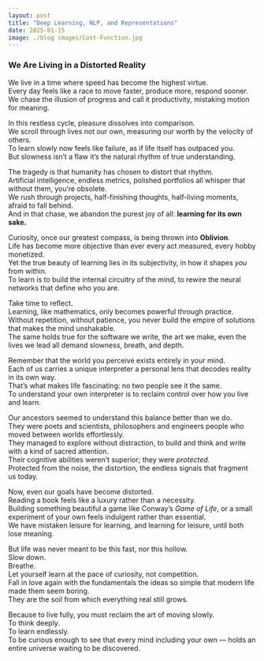 ```yaml
---
layout: post
title: "Deep Learning, NLP, and Representations"
date: 2025-01-15
image: ./blog images/Cost-Function.jpg
---
```





### We Are Living in a Distorted Reality

We live in a time where speed has become the highest virtue.  
Every day feels like a race to move faster, produce more, respond sooner.  
We chase the illusion of progress and call it productivity, mistaking motion for meaning.  

In this restless cycle, pleasure dissolves into comparison.  
We scroll through lives not our own, measuring our worth by the velocity of others.  
To learn slowly now feels like failure, as if life itself has outpaced you.  
But slowness isn’t a flaw it’s the natural rhythm of true understanding.  

The tragedy is that humanity has chosen to distort that rhythm.  
Artificial intelligence, endless metrics, polished portfolios all whisper that without them, you’re obsolete.  
We rush through projects, half-finishing thoughts, half-living moments, afraid to fall behind.  
And in that chase, we abandon the purest joy of all: **learning for its own sake.**

Curiosity, once our greatest compass, is being thrown into **Oblivion**.  
Life has become more objective than ever every act measured, every hobby monetized.  
Yet the true beauty of learning lies in its subjectivity, in how it shapes *you* from within.  
To learn is to build the internal circuitry of the mind, to rewire the neural networks that define who you are.

Take time to reflect.  
Learning, like mathematics, only becomes powerful through practice.  
Without repetition, without patience, you never build the empire of solutions that makes the mind unshakable.  
The same holds true for the software we write, the art we make, even the lives we lead all demand slowness, breath, and depth.

Remember that the world you perceive exists entirely in your mind.  
Each of us carries a unique interpreter a personal lens that decodes reality in its own way.  
That’s what makes life fascinating: no two people see it the same.  
To understand your own interpreter is to reclaim control over how you live and learn.

Our ancestors seemed to understand this balance better than we do.  
They were poets and scientists, philosophers and engineers people who moved between worlds effortlessly.  
They managed to explore without distraction, to build and think and write with a kind of sacred attention.  
Their cognitive abilities weren’t superior; they were *protected.*  
Protected from the noise, the distortion, the endless signals that fragment us today.

Now, even our goals have become distorted.  
Reading a book feels like a luxury rather than a necessity.  
Building something beautiful a game like Conway’s *Game of Life*, or a small experiment of your own feels indulgent rather than essential.  
We have mistaken leisure for learning, and learning for leisure, until both lose meaning.

But life was never meant to be this fast, nor this hollow.  
Slow down.  
Breathe.  
Let yourself learn at the pace of curiosity, not competition.  
Fall in love again with the fundamentals the ideas so simple that modern life made them seem boring.  
They are the soil from which everything real still grows.

Because to live fully, you must reclaim the art of moving slowly.  
To think deeply.  
To learn endlessly.  
To be curious enough to see that every mind including your own — holds an entire universe waiting to be discovered.

